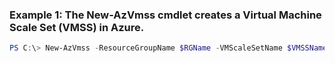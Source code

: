 ### Example 1: The New-AzVmss cmdlet creates a Virtual Machine Scale Set (VMSS) in Azure.
```powershell
PS C:\> New-AzVmss -ResourceGroupName $RGName -VMScaleSetName $VMSSName -VirtualMachineScaleSet $VMSS
```

